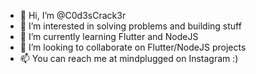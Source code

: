 - 👋 Hi, I’m @C0d3sCrack3r
- 👀 I’m interested in solving problems and building stuff
- 🌱 I’m currently learning Flutter and NodeJS
- 💞️ I’m looking to collaborate on Flutter/NodeJS projects
- 📫 You can reach me at mindplugged on Instagram :)

<!---
C0d3sCrack3r/C0d3sCrack3r is a ✨ special ✨ repository because its `README.md` (this file) appears on your GitHub profile.
You can click the Preview link to take a look at your changes.
--->
